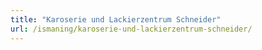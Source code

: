 ```yaml
---
title: "Karoserie und Lackierzentrum Schneider"
url: /ismaning/karoserie-und-lackierzentrum-schneider/
---
```

